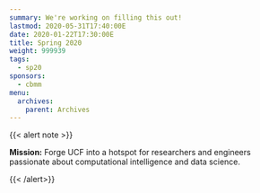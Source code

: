 ```yaml
---
summary: We're working on filling this out!
lastmod: 2020-05-31T17:40:00E
date: 2020-01-22T17:30:00E
title: Spring 2020
weight: 999939
tags:
  - sp20
sponsors:
  - cbmm
menu:
  archives:
    parent: Archives
---
```


{{< alert note >}}

**Mission:** Forge UCF into a hotspot for researchers and engineers passionate
about computational intelligence and data science.

{{< /alert>}}
